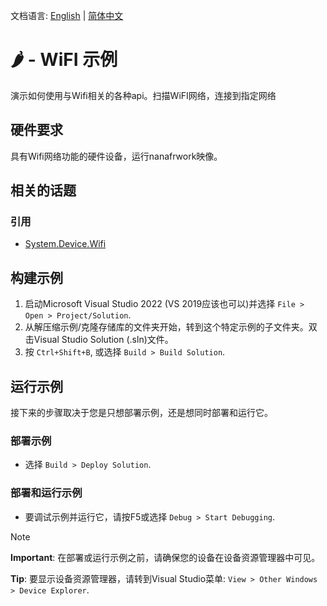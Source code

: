 文档语言: [English](README.md) | [简体中文](README.zh-cn.md)

# 🌶️ - WiFI 示例

演示如何使用与Wifi相关的各种api。扫描WiFI网络，连接到指定网络

## 硬件要求

具有Wifi网络功能的硬件设备，运行nanafrwork映像。

## 相关的话题

### 引用

- [System.Device.Wifi](http://docs.nanoframework.net/api/System.Device.Wifi.html)

## 构建示例

1. 启动Microsoft Visual Studio 2022 (VS 2019应该也可以)并选择 `File > Open > Project/Solution`.
1. 从解压缩示例/克隆存储库的文件夹开始，转到这个特定示例的子文件夹。双击Visual Studio Solution (.sln)文件。
1. 按 `Ctrl+Shift+B`, 或选择 `Build > Build Solution`.

## 运行示例

接下来的步骤取决于您是只想部署示例，还是想同时部署和运行它。

### 部署示例

- 选择 `Build > Deploy Solution`.

### 部署和运行示例

- 要调试示例并运行它，请按F5或选择 `Debug > Start Debugging`.

> [!NOTE]
>
> **Important**: 在部署或运行示例之前，请确保您的设备在设备资源管理器中可见。
>
> **Tip**: 要显示设备资源管理器，请转到Visual Studio菜单: `View > Other Windows > Device Explorer`.
